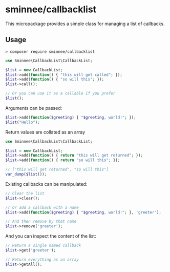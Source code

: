 sminnee/callbacklist
====================

This micropackage provides a simple class for managing a list of callbacks.

## Usage

```
> composer require sminnee/callbacklist
```

```php
use Sminnee\CallbackList\CallbackList;

$list = new CallbackList;
$list->add(function() { "this will get called"; });
$list->add(function() { "so will this"; });
$list->call();

// Or you can use it as a callable if you prefer
$list();
```

Arguments can be passed:

```php
$list->add(function($greeting) { "$greeting, world!"; });
$list("Hello");
```

Return values are collated as an array

```php
use Sminnee\CallbackList\CallbackList;

$list = new CallbackList;
$list->add(function() { return "this will get returned"; });
$list->add(function() { return "so will this"; });

// ["this will get returned", "so will this"]
var_dump($list());
```

Existing callbacks can be manipulated:

```php
// Clear the list
$list->clear();

// Or add a callback with a name
$list->add(function($greeting) { "$greeting, world!"; }, 'greeter');

// And then remove by that name
$list->remove('greeter');
```

And you can inspect the content of the list:

```php
// Return a single named callback
$list->get('greeter');

// Return everything as an array
$list->getAll();
```
